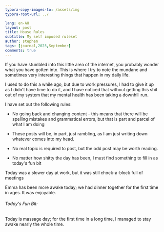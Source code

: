 ```yaml
---
typora-copy-images-to: /assets/img
typora-root-url: ../

lang: en-AU
layout: post
title: House Rules
subtitle: My self imposed ruleset
author: stephen
tags: [journal,2023,September]
comments: true 
---
```


If you have stumbled into this little area of the internet, you probably wonder what you have gotten into. This is where I try to note the mundane and sometimes very interesting things that happen in my daily life.

I used to do this a while ago, but due to work pressures, I had to give it up as I didn't have time to do it, and I have noticed that without getting this shit out of my system that my mental health has been taking a downhill run.

I have set out the following rules:

* No going back and changing content - this means that there will be spelling mistakes and grammatical errors, but that is part and parcel of what I am doing

* These posts will be, in part, just rambling, as I am just writing down whatever comes into my head.
* No real topic is required to post, but the odd post may be worth reading.
* No matter how shitty the day has been, I must find something to fill in as today's fun bit

Today was a slower day at work, but it was still chock-a-block full of meetings

Emma has been more awake today; we had dinner together for the first time in ages. It was enjoyable.

###### Today's Fun Bit:

Today is massage day; for the first time in a long time, I managed to stay awake nearly the whole time.

